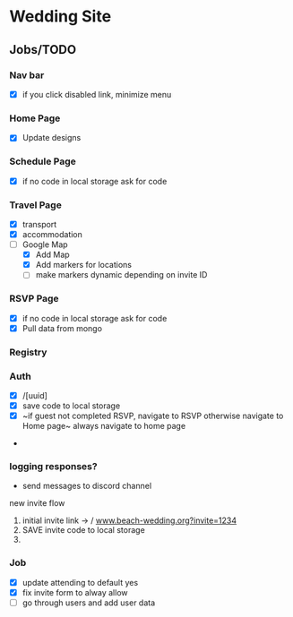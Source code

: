 # Wedding Site

## Jobs/TODO

### Nav bar

- [x] if you click disabled link, minimize menu

### Home Page

- [x] Update designs

### Schedule Page

- [x] if no code in local storage ask for code

### Travel Page

- [x] transport
- [x] accommodation
- [ ] Google Map
  - [x] Add Map
  - [x] Add markers for locations
  - [ ] make markers dynamic depending on invite ID

### RSVP Page

- [x] if no code in local storage ask for code
- [x] Pull data from mongo

### Registry

### Auth

- [x] /[uuid]
- [x] save code to local storage
- [x] ~if guest not completed RSVP, navigate to RSVP otherwise navigate to Home page~ always navigate to home page
-

### logging responses?

- send messages to discord channel

new invite flow

1. initial invite link -> / www.beach-wedding.org?invite=1234
2. SAVE invite code to local storage
3.

### Job

- [x] update attending to default yes
- [x] fix invite form to alway allow
- [ ] go through users and add user data
